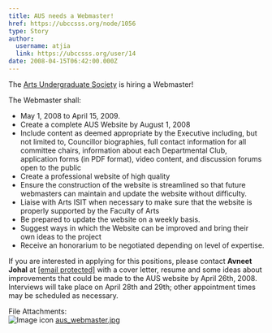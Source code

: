 ```yaml
---
title: AUS needs a Webmaster! 
href: https://ubccsss.org/node/1056
type: Story
author:
  username: atjia
  link: https://ubccsss.org/user/14
date: 2008-04-15T06:42:00.000Z
---
```


<div class="field field-name-body field-type-text-with-summary field-label-hidden"><div class="field-items"><div class="field-item even"><p>The <a href="http://www.aus.ubc.ca/">Arts Undergraduate Society</a> is hiring a Webmaster!</p>
<p>The Webmaster shall:</p>
<ul>
<li>May 1, 2008 to April 15, 2009.
</li><li>Create a complete AUS Website by August 1, 2008
</li><li>Include content as deemed appropriate by the Executive including, but not limited to, Councillor biographies, full contact information for all committee chairs, information about each Departmental Club, application forms (in PDF format), video content, and discussion forums open to the public
</li><li>Create a professional website of high quality
</li><li>Ensure the construction of the website is streamlined so that future webmasters can maintain and update the website without difficulty.
</li><li>Liaise with Arts ISIT when necessary to make sure that the website is properly supported by the Faculty of Arts
</li><li>Be prepared to update the website on a weekly basis.
</li><li>Suggest ways in which the Website can be improved and bring their own ideas to the project
</li><li>Receive an honorarium to be negotiated depending on level of expertise.
</li></ul>
<p>If you are interested in applying for this positions, please contact <strong>Avneet Johal</strong> at <a href="/cdn-cgi/l/email-protection#a9c8dcdad9dbccdac0cdccc7dde9cec4c8c0c587cac6c4"><span class="__cf_email__" data-cfemail="a1c0d4d2d1d3c4d2c8c5c4cfd5e1c6ccc0c8cd8fc2cecc">[email&#xA0;protected]</span></a> with a cover letter, resume and some ideas about improvements that could be made to the AUS website by April 26th, 2008. Interviews will take place on April 28th and 29th; other appointment times may be scheduled as necessary.</p>
</div></div></div><div class="field field-name-field-file-attachments field-type-file field-label-above"><div class="field-label">File Attachments:&#xA0;</div><div class="field-items"><div class="field-item even"><span class="file"><img class="file-icon" alt="Image icon" title="image/jpeg" src="/modules/file/icons/image-x-generic.png"> <a href="https://ubccsss.org/files/aus_webmaster.jpg" type="image/jpeg; length=359857">aus_webmaster.jpg</a></span></div></div></div>    <footer>
          </footer>